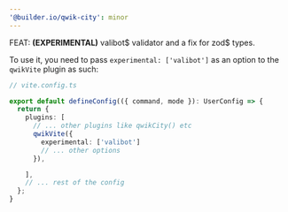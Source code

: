 ```yaml
---
'@builder.io/qwik-city': minor
---
```


FEAT: **(EXPERIMENTAL)** valibot$ validator and a fix for zod$ types.

To use it, you need to pass `experimental: ['valibot']` as an option to the `qwikVite` plugin as such:

```ts
// vite.config.ts

export default defineConfig(({ command, mode }): UserConfig => {
  return {
    plugins: [
      // ... other plugins like qwikCity() etc
      qwikVite({
        experimental: ['valibot']
        // ... other options
      }),

    ],
    // ... rest of the config
  };
}

```
